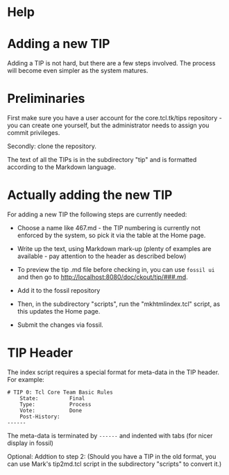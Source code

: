 # Help

# Adding a new TIP

Adding a TIP is not hard, but there are a few steps involved. The
process will become even simpler as the system matures.

# Preliminaries

First make sure you have a user account for the core.tcl.tk/tips
repository - you can create one yourself, but the administrator needs to
assign you commit privileges.

Secondly: clone the repository.

The text of all the TIPs is in the subdirectory "tip" and is formatted
according to the Markdown language.

# Actually adding the new TIP

For adding a new TIP the following steps are currently needed:

 * Choose a name like 467.md - the TIP numbering is currently not
   enforced by the system, so pick it via the table at the Home page.

 * Write up the text, using Markdown mark-up (plenty of examples are
   available - pay attention to the header as described below)

 * To preview the tip .md file before checking in, you can use `fossil ui` and then go to <http://localhost:8080/doc/ckout/tip/###.md>.

 * Add it to the fossil repository

 * Then, in the subdirectory "scripts", run the "mkhtmlindex.tcl"
   script, as this updates the Home page.

 * Submit the changes via fossil.


# TIP Header

The index script requires a special format for meta-data in the TIP header. For example:

	# TIP 0: Tcl Core Team Basic Rules
	    State:          Final
	    Type:           Process
	    Vote:           Done
	    Post-History:
	------

The meta-data is terminated by `------` and indented with tabs (for nicer display in fossil)


Optional:
Addtion to step 2:
(Should you have a TIP in the old format, you can use Mark's
tip2md.tcl script in the subdirectory
"scripts" to convert it.)
